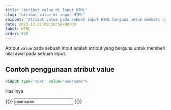 ```yaml
---
title: "Atribut value di Input HTML"
slug: "atribut-value-di-input-HTML"
snippet: "Atribut value pada sebuah input HTML berguna untuk memberi nilai awai kepada pengunjung."
date: 2022-12-31T09:20:56+08:00
label: HTML
order: 520
---
```


Atribut `value` pada sebuah input adalah atribut yang berguna untuk memberi nilai awal pada sebuah input.


## Contoh penggunaan atribut value

```html
<input type='text' value="username">
```
Hasilnya

{{<rawhtml>}}
<input type='text' value="username">
{{</rawhtml>}}
